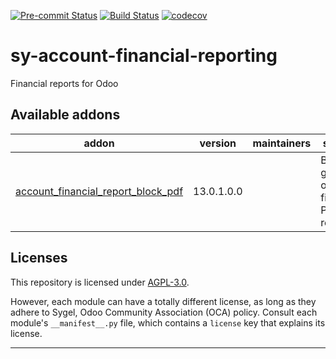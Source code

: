 
<!-- /!\ Non OCA Context : Set here the badge of your runbot / runboat instance. -->
[![Pre-commit Status](https://github.com/sygel-technology/sy-account-financial-reporting/actions/workflows/pre-commit.yml/badge.svg?branch=13.0)](https://github.com/sygel-technology/sy-account-financial-reporting/actions/workflows/pre-commit.yml?query=branch%3A13.0)
[![Build Status](https://github.com/sygel-technology/sy-account-financial-reporting/actions/workflows/test.yml/badge.svg?branch=13.0)](https://github.com/sygel-technology/sy-account-financial-reporting/actions/workflows/test.yml?query=branch%3A13.0)
[![codecov](https://codecov.io/gh/sygel-technology/sy-account-financial-reporting/branch/13.0/graph/badge.svg)](https://codecov.io/gh/sygel-technology/sy-account-financial-reporting)
<!-- /!\ Non OCA Context : Set here the badge of your translation instance. -->

<!-- /!\ do not modify above this line -->

# sy-account-financial-reporting

Financial reports for Odoo

<!-- /!\ do not modify below this line -->

<!-- prettier-ignore-start -->

[//]: # (addons)

Available addons
----------------
addon | version | maintainers | summary
--- | --- | --- | ---
[account_financial_report_block_pdf](account_financial_report_block_pdf/) | 13.0.1.0.0 |  | Block the generation of financial PDF reports

[//]: # (end addons)

<!-- prettier-ignore-end -->

## Licenses

This repository is licensed under [AGPL-3.0](LICENSE).

However, each module can have a totally different license, as long as they adhere to Sygel, Odoo Community Association (OCA)
policy. Consult each module's `__manifest__.py` file, which contains a `license` key
that explains its license.

----
<!-- /!\ Non OCA Context : Set here the full description of your organization. -->
